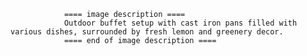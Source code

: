 
                ==== image description ====
                Outdoor buffet setup with cast iron pans filled with various dishes, surrounded by fresh lemon and greenery decor.
                ==== end of image description ====
                
